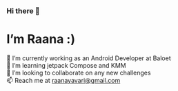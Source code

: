 ### Hi there 👋
# I’m Raana :)

🔭 I’m currently working as an Android Developer at Baloet  <br />
🌱 I’m learning jetpack Compose and KMM  <br />
👯 I’m looking to collaborate on any new challenges <br />
📫  Reach me at raanayavari@gmail.com <br />
<!--
**raanaYavari/raanaYavari** is a ✨ _special_ ✨ repository because its `README.md` (this file) appears on your GitHub profile.

Here are some ideas to get you started:

 
- 
- 🤔 I’m looking for help with ...
- 💬 Ask me about ...
- 😄 Pronouns: ...
- ⚡ Fun fact: ...
-->
